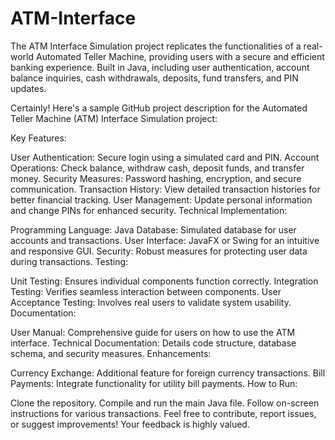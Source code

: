# ATM-Interface
The ATM Interface Simulation project replicates the functionalities of a real-world Automated Teller Machine, providing users with a secure and efficient banking experience. Built in Java, including user authentication, account balance inquiries, cash withdrawals, deposits, fund transfers, and PIN updates.

Certainly! Here's a sample GitHub project description for the Automated Teller Machine (ATM) Interface Simulation project:

Key Features:

User Authentication: Secure login using a simulated card and PIN.
Account Operations: Check balance, withdraw cash, deposit funds, and transfer money.
Security Measures: Password hashing, encryption, and secure communication.
Transaction History: View detailed transaction histories for better financial tracking.
User Management: Update personal information and change PINs for enhanced security.
Technical Implementation:

Programming Language: Java
Database: Simulated database for user accounts and transactions.
User Interface: JavaFX or Swing for an intuitive and responsive GUI.
Security: Robust measures for protecting user data during transactions.
Testing:

Unit Testing: Ensures individual components function correctly.
Integration Testing: Verifies seamless interaction between components.
User Acceptance Testing: Involves real users to validate system usability.
Documentation:

User Manual: Comprehensive guide for users on how to use the ATM interface.
Technical Documentation: Details code structure, database schema, and security measures.
Enhancements:

Currency Exchange: Additional feature for foreign currency transactions.
Bill Payments: Integrate functionality for utility bill payments.
How to Run:

Clone the repository.
Compile and run the main Java file.
Follow on-screen instructions for various transactions.
Feel free to contribute, report issues, or suggest improvements! Your feedback is highly valued.
